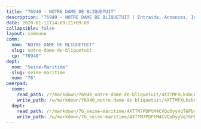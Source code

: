 ```yaml
---
title: "76940 - NOTRE DAME DE BLIQUETUIT"
description: "76940 - NOTRE DAME DE BLIQUETUIT | Entraide, Annonces, Initiatives"
date: 2020-01-11T14:09:21+09:00
collapsible: false
layout: commune
comm:
  nom: "NOTRE DAME DE BLIQUETUIT"
  slug: notre-dame-de-bliquetuit
  cp: "76940"
dept:
  nom: "Seine-Maritime"
  slug: seine-maritime
  num: "76"
peerpad:
  comm:
    read_path: /r/markdown/76940_notre-dame-de-bliquetuit/4XTTMFXLksbCFbaibYHbCEj6feQhqi1Qxvp8FKGQeqeqSqNzk
    write_path: /w/markdown/76940_notre-dame-de-bliquetuit/4XTTMFXLksbCFbaibYHbCEj6feQhqi1Qxvp8FKGQeqeqSqNzk-K3TgUUaoKVMeZsACVibeqH7CYEGLMzN1MJ8K8rAuWVQdp89BNPoaEsssZG9KxDNf55TQPx7MWfYNTiKCf9XPHg4H3tA2S6fdcsm7w36mBRud6bcbuvb7jpC73JLx78mJWZgKYRhJ
  dept:
    read_path: /r/markdown/76_seine-maritime/4XTTM7PDPtM4CVQoDyyVqT6Pbvj1SVtndpXJdTDsc7xwdMTdt
    write_path: /w/markdown/76_seine-maritime/4XTTM7PDPtM4CVQoDyyVqT6Pbvj1SVtndpXJdTDsc7xwdMTdt-K3TgUmo7Qwp8ZQz8qKFjC8WCY27ypEpX2c8BXeSV9rrPY1zRZn2SrYwkBXF8VnHkcepiXsccFfKHYuT2JNgSMXxLRaUGRu6o5B3BB15nZxEho97cTz3yC4eRTX4hZM1hcyAZrn8r
---
```


